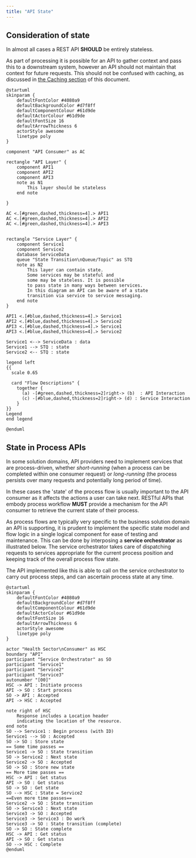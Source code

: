 ```yaml
---
title: "API State"
---
```




## Consideration of state

<ApiStandard id="HNZAS_SHOULD_USE_STATELESS_REST_API" type="SHOULD" toolTip="A REST API SHOULD be stateless">In almost all cases a REST API **SHOULD** be entirely stateless.</ApiStandard>

As part of
processing it is possible for an API to gather context and pass this to
a downstream system, however an API should not maintain that context for
future requests. This should not be confused with caching, as discussed
in [the Caching section](./Caching) of this document.

```plantuml alt="PlantUML diagram describing Consideration of state"
@startuml
skinparam {
    defaultFontColor #4080a9
    defaultBackgroundColor #d7f8ff
    defaultComponentColour #61d9de
    defaultActorColour #61d9de
    defaultFontSize 16
    defaultArrowThickness 6
    actorStyle awesome
    linetype poly
}

component "API Consumer" as AC

rectangle "API Layer" {
    component API1
    component API2
    component API3
    note as N1
        This layer should be stateless
    end note

}

AC <.[#green,dashed,thickness=4].> API1
AC <.[#green,dashed,thickness=4].> API2
AC <.[#green,dashed,thickness=4].> API3


rectangle "Service Layer" {
    component Service1
    component Service2
    database ServiceData
    queue "State Transition\nQueue/Topic" as STQ
    note as N2
        This layer can contain state.
        Some services may be stateful and
        some may be stateless. It is possible
        to pass state in many ways between services.
        In this diagram an API can be aware of a state
        transition via service to service messaging.
    end note
}

API1 <.[#blue,dashed,thickness=4].> Service1
API2 <.[#blue,dashed,thickness=4].> Service2
API3 <.[#blue,dashed,thickness=4].> Service1
API3 <.[#blue,dashed,thickness=4].> Service2

Service1 <--> ServiceData : data
Service1 --> STQ : state
Service2 <-- STQ : state

legend left
{{
  scale 0.65

  card "Flow Descriptions" {
    together {
      (a) -[#green,dashed,thickness=2]right-> (b)  : API Interaction
      (c) -[#blue,dashed,thickness=2]right-> (d) : Service Interaction
    }
}}
Legend
end legend

@enduml
```

<DetailedDescription text="This diagram depicts the flow where the API Consumer interacts with the API Layer, which consists of API1, API2, and API3. The API Layer should be stateless and forwards requests to the Service Layer, which contains Service1, Service2, ServiceData, and the State Transition Queue/Topic. The Service Layer can contain state, and some services may be stateful while others are stateless. State can be passed between services in various ways. In this diagram, an API can be notified of a state transition via service-to-service messaging. Service1 interacts with ServiceData for data access and sends state updates to the State Transition Queue/Topic. Service2 also interacts with the State Transition Queue/Topic to receive state updates." />

## State in Process APIs

In some solution domains, API providers need to implement services that are process-driven, whether *short-running* (when a process can be completed within one consumer request) or *long-running* (the process persists over many requests and potentially long period of time).  

In these cases the 'state' of the process flow is usually important to the API consumer as it affects the actions a user can take next.  <ApiStandard id="HNZAS_MUST_PROVIDE_PROCESS_STATE_MECHANISM" type="MUST" toolTip="RESTful APIs that embody process workflow MUST provide a mechanism for the API consumer to retrieve the current state of their process.">RESTful APIs that embody process workflow **MUST** provide a mechanism for the API consumer to retrieve the current state of their process.</ApiStandard>

As process flows are typically very specific to the business solution domain an API is supporting, it is prudent to implement the specific state model and flow logic in a single logical component for ease of testing and maintenance.  This can be done by interposing a **service orchestrator** as illustrated below.  The service orchestrator takes care of dispatching requests to services appropriate for the current process position and keeping track of the overall process flow state.

The API implemented like this is able to call on the service orchestrator to carry out process steps, and can ascertain process state at any time.

```plantuml alt="PlantUML diagram describing State in Process APIs"
@startuml
skinparam {
    defaultFontColor #4080a9
    defaultBackgroundColor #d7f8ff
    defaultComponentColour #61d9de
    defaultActorColour #61d9de
    defaultFontSize 16
    defaultArrowThickness 6
    actorStyle awesome
    linetype poly
}

actor "Health Sector\nConsumer" as HSC
boundary "API"
participant "Service Orchestrator" as SO
participant "Service1"
participant "Service2"
participant "Service3"
autonumber "[00]"
HSC -> API : Initiate process
API -> SO : Start process
SO -> API : Accepted
API -> HSC : Accepted

note right of HSC
    Response includes a Location header
    indicating the location of the resource.
end note
SO --> Service1 : Begin process (with ID)
Service1 --> SO : Accepted
SO -> SO : Store state
== Some time passes ==
Service1 -> SO : State transition
SO -> Service2 : Next state
Service2 -> SO : Accepted
SO -> SO : Store new state
== More time passes ==
HSC -> API : Get status
API -> SO : Get status
SO -> SO : Get state
SO --> HSC : State = Service2
==Even more time passes==
Service2 -> SO : State transition
SO -> Service3 : Next state
Service3 -> SO : Accepted
Service3 -> Service3 : Do work
Service3 -> SO : State transition (complete)
SO -> SO : State complete
HSC -> API : Get status
API -> SO : Get status
SO --> HSC : Complete
@enduml
```

<DetailedDescription text="This PlantUML diagram illustrates how a service orchestrator can be used to keep track of process state during interactions between a Health Sector Consumer (HSC) and various services involved in processing a request. The HSD consumes the API which is a mere facade over the Service Orchestrator (SO), which in turn manages the execution of multiple services (Service1, Service2, and Service3) to fulfill the request. Detailed Breakdown: 1: Initiation: The HSC initiates the process by sending a request to the API. 2: Process Start: The API receives the request and forwards it to the SO, which starts the processing workflow. 3; Acknowledgement: The SO acknowledges both the API and the HSC, indicating the successful initiation of the process. 4: Location Header: The HSC receives a response from the API, including a Location header that provides the status of the resource. 5: Service Orchestration: The SO communicates with Service1 to begin the process, passing along the request details. Service1 acknowledges the request and updates the SO with the current state. 6: State Transition: After some time, Service1 notifies the SO of a state transition, indicating progress. The SO instructs Service2 to handle the next stage. 7: State Storage: The SO stores the updated state information and forwards it to Service2, which acknowledges receipt. 8: Status Check: The HSC inquires about the status of the request by sending a request to the API. The API relays the request to the SO. 9: State Retrieval: The SO retrieves the current state information and sends it back to the HSC, indicating that the process is still ongoing at Service2. 10: State Completion: Service2 completes its task and notifies the SO of a state transition, indicating that the process has moved to Service3. The SO updates its state records accordingly. 11: Work Execution: Service3 takes over and performs the necessary work related to the request. 12: Final State Transition: Upon completion, Service3 informs the SO of the final state transition, signifying that the process is complete. 13: Status Update: The HSC again checks the status, and the API, through the SO, provides the updated information, confirming the successful completion of the process. This diagram effectively illustrates the workflow of processing a request in the Health Sector, highlighting the involvement of various services and the role of the SO in orchestrating and monitoring the process." />
